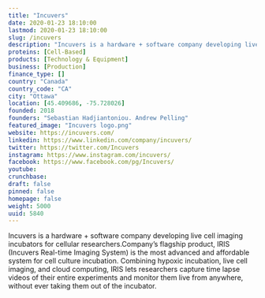```yaml
---
title: "Incuvers"
date: 2020-01-23 18:10:00
lastmod: 2020-01-23 18:10:00
slug: /incuvers
description: "Incuvers is a hardware + software company developing live cell imaging incubators for cellular&nbsp;researchers.Company&#8217;s flagship product, IRIS (Incuvers Real-time Imaging System) is the most advanced and affordable system for cell culture incubation. Combining hypoxic incubation, live cell imaging, and cloud computing, IRIS lets researchers capture time lapse videos of their entire experiments and monitor them live from anywhere, without ever taking them out of the&nbsp;incubator."
proteins: [Cell-Based]
products: [Technology & Equipment]
business: [Production]
finance_type: []
country: "Canada"
country_code: "CA"
city: "Ottawa"
location: [45.409686, -75.728026]
founded: 2018
founders: "Sebastian Hadjiantoniou. Andrew Pelling"
featured_image: "Incuvers logo.png"
website: https://incuvers.com/
linkedin: https://www.linkedin.com/company/incuvers/
twitter: https://twitter.com/Incuvers
instagram: https://www.instagram.com/incuvers/
facebook: https://www.facebook.com/pg/Incuvers/
youtube: 
crunchbase: 
draft: false
pinned: false
homepage: false
weight: 5000
uuid: 5840
---
```

Incuvers is a hardware + software company developing live cell imaging incubators for cellular&nbsp;researchers.Company&#8217;s flagship product, IRIS (Incuvers Real-time Imaging System) is the most advanced and affordable system for cell culture incubation. Combining hypoxic incubation, live cell imaging, and cloud computing, IRIS lets researchers capture time lapse videos of their entire experiments and monitor them live from anywhere, without ever taking them out of the&nbsp;incubator.
